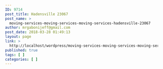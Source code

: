 ```yaml
---
ID: 9714
post_title: Hadensville 23067
post_name: >
  moving-services-moving-services-moving-services-hadensville-23067
author: mrgabonijeff@gmail.com
post_date: 2018-03-28 01:49:13
layout: page
link: >
  http://localhost/wordpress/moving-services-moving-services-moving-services-hadensville-23067/
published: true
tags: [ ]
categories: [ ]
---
```

